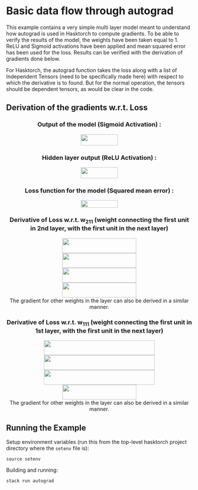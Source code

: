 # Basic data flow through autograd

This example contains a very simple multi layer model meant to understand how autograd is used in Hasktorch to compute gradients. To be able to verify the results of the model, the weights have been taken equal to 1. ReLU and Sigmoid activations have been applied and mean squared error has been used for the loss. Results can be verified with the derivation of gradients done below.

For Hasktorch, the autograd function takes the loss along with a list of Independent Tensors (need to be specifically made here) with respect to which the derivative is to found. But for the normal operation, the tensors should be dependent tensors, as would be clear in the code.

## Derivation of the gradients w.r.t. Loss
<div align = "center">

### Output of the model (Sigmoid Activation) :

<img src="https://render.githubusercontent.com/render/math?math=y = \frac{1}{1%2Be^{-y_{in}}}" width=100px height=30px>
</div>

<div align = "center">

### Hidden layer output (ReLU Activation) :
<img src="https://render.githubusercontent.com/render/math?math=h = \max(a_{in},0)" width=100px height=30px>

</div>

<div align = "center">

### Loss function for the model (Squared mean error) :
<img src="https://render.githubusercontent.com/render/math?math=Loss = (y-t)^2" width=100px height=20px>
</div>

<div align = "center">

### Derivative of Loss w.r.t. w<sub>211</sub> (weight connecting the first unit in 2nd layer, with the first unit in the next layer)
<img src="https://render.githubusercontent.com/render/math?math=\frac{\partial L}{\partial w_{211}} = \frac{\partial L}{\partial y} \ast \frac{\partial y}{\partial y_{in}} \ast \frac{\partial y_{in}}{\partial w_{211}}" width=200px height=40px>
</div>

<div align = "center">
<img src="https://render.githubusercontent.com/render/math?math=\frac{\partial L}{\partial w_{211}} = \frac{2(y-t)}{1%2Be^{-y_{in}}} \ast {e^{-y_{in}}} \ast h_1" width=200px height=40px>
</div>
<div align = "center">
<img src="https://render.githubusercontent.com/render/math?math=\frac{\partial L}{\partial w_{211}} = \frac{2(0.9975)}{1%2Be^{-6}} \ast {e^{-6}} \ast 2" width=200px height=40px>
</div>
<div align = "center">
<img src="https://render.githubusercontent.com/render/math?math=\frac{\partial L}{\partial w_{211}} = 9.8657 * 10^{{-3}}" width=200px height=40px>
</div>
<div align = "center">
The gradient for other weights in the layer can also be derived in a similar manner.
</div>

<div align = "center">

### Derivative of Loss w.r.t. w<sub>111</sub> (weight connecting the first unit in 1st layer, with the first unit in the next layer)
<img src="https://render.githubusercontent.com/render/math?math=\frac{\partial L}{\partial w_{111}} = \frac{\partial L}{\partial y} \ast \frac{\partial y}{\partial y_{in}} \ast \frac{\partial y_{in}}{\partial h_1} \ast \frac{\partial h_1}{\partial a_1} \ast \frac{\partial a_1}{\partial w_{111}}" width=300px height=40px>
</div>

<div align = "center">
<img src="https://render.githubusercontent.com/render/math?math=\frac{\partial L}{\partial w_{111}} = \frac{2(y-t)}{1%2Be^{-y_{in}}} \ast {e^{-y_{in}}} \ast w_{211} \ast 1 \ast x_1" width=300px height=40px>
</div>
<div align = "center">
<img src="https://render.githubusercontent.com/render/math?math=\frac{\partial L}{\partial w_{111}} = \frac{2(0.9975)}{1%2Be^{-6}} \ast {e^{-6}} \ast 1 \ast 1 \ast -1" width=300px height=40px>
</div>
<div align = "center">
<img src="https://render.githubusercontent.com/render/math?math=\frac{\partial L}{\partial w_{111}} = -4.9328 * 10^{{-3}}" width=200px height=40px>
</div>
<div align = "center">
The gradient for other weights in the layer can also be derived in a similar manner.
</div>


## Running the Example

Setup environment variables (run this from the top-level hasktorch project
directory where the `setenv` file is):

```
source setenv
```

Building and running:

```
stack run autograd
```
